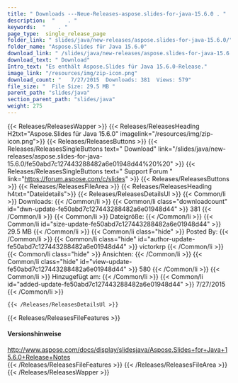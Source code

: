 ```yaml
---
title: " Downloads ---Neue-Releases-aspose.slides-for-java-15.6.0 . "
description:  "    . " 
keywords:  "    . " 
page_type:  single_release_page
folder_link: " slides/java/new-releases/aspose.slides-for-java-15.6.0/"
folder_name: "Aspose.Slides für Java 15.6.0"
download_link: " /slides/java/new-releases/aspose.slides-for-java-15.6.0/fe50abd7c127443288482a6e01948d44"
download_text: " Download"
Intro_text: "Es enthält Aspose.Slides für Java 15.6.0-Release."
image_link: "/resources/img/zip-icon.png"
download_count: "   7/27/2015  Downloads: 381  Views: 579"
file_size: "  File Size: 29.5 MB "
parent_path: "slides/java"
section_parent_path: "slides/java"
weight: 275
---
```


{{< Releases/ReleasesWapper >}}
  {{< Releases/ReleasesHeading H2txt="Aspose.Slides für Java 15.6.0" imagelink="/resources/img/zip-icon.png">}}
  {{< Releases/ReleasesButtons >}}
    {{< Releases/ReleasesSingleButtons text=" Download" link="/slides/java/new-releases/aspose.slides-for-java-15.6.0/fe50abd7c127443288482a6e01948d44%20%20" >}}
    {{< Releases/ReleasesSingleButtons text=" Support Forum " link="https://forum.aspose.com/c/slides" >}}
  {{< Releases/ReleasesButtons >}}
  {{< Releases/ReleasesFileArea >}}
    {{< Releases/ReleasesHeading h4txt="Dateidetails">}}
    {{< Releases/ReleasesDetailsUl >}}
            {{< Common/li >}} Downloads: {{< /Common/li >}}
      {{< Common/li class="downloadcount" id="dwn-update-fe50abd7c127443288482a6e01948d44" >}} 381 {{< /Common/li >}}
      {{< Common/li >}} Dateigröße: {{< /Common/li >}}
      {{< Common/li id="size-update-fe50abd7c127443288482a6e01948d44" >}} 29.5 MB {{< /Common/li >}} 
      {{< Common/li  class="hide" >}} Posted By: {{< /Common/li >}} 
      {{< Common/li class="hide" id="author-update-fe50abd7c127443288482a6e01948d44" >}} victorkrp {{< /Common/li >}}
      {{< Common/li class="hide" >}} Ansichten: {{< /Common/li >}}
      {{< Common/li class="hide" id="view-update-fe50abd7c127443288482a6e01948d44" >}} 580 {{< /Common/li >}}
      {{< Common/li >}} Hinzugefügt am: {{< /Common/li >}}
      {{< Common/li id="added-update-fe50abd7c127443288482a6e01948d44" >}} 7/27/2015 {{< /Common/li >}} 

    {{< /Releases/ReleasesDetailsUl >}}

  {{< Releases/ReleasesFileFeatures >}}
      <h4>Versionshinweise</h4><div><a href="http://www.aspose.com/docs/display/slidesjava/Aspose.Slides+for+Java+15.6.0+Release+Notes">http://www.aspose.com/docs/display/slidesjava/Aspose.Slides+for+Java+15.6.0+Release+Notes</a></div>
  {{< /Releases/ReleasesFileFeatures >}}
 {{< /Releases/ReleasesFileArea >}}
{{< /Releases/ReleasesWapper >}}



